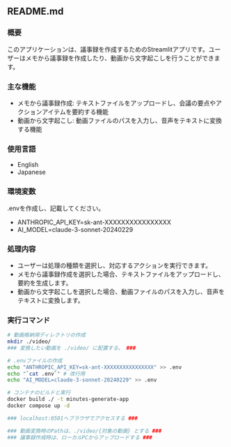 ## README.md

### 概要
このアプリケーションは、議事録を作成するためのStreamlitアプリです。ユーザーはメモから議事録を作成したり、動画から文字起こしを行うことができます。

### 主な機能
- メモから議事録作成: テキストファイルをアップロードし、会議の要点やアクションアイテムを要約する機能
- 動画から文字起こし: 動画ファイルのパスを入力し、音声をテキストに変換する機能

### 使用言語
- English
- Japanese

### 環境変数
.envを作成し、記載してください。  
- ANTHROPIC_API_KEY=sk-ant-XXXXXXXXXXXXXXXX
- AI_MODEL=claude-3-sonnet-20240229

### 処理内容
- ユーザーは処理の種類を選択し、対応するアクションを実行できます。
- メモから議事録作成を選択した場合、テキストファイルをアップロードし、要約を生成します。
- 動画から文字起こしを選択した場合、動画ファイルのパスを入力し、音声をテキストに変換します。

### 実行コマンド
```bash
# 動画格納用ディレクトリの作成
mkdir ./video/
### 変換したい動画を ./video/ に配置する。 ###

# .envファイルの作成
echo "ANTHROPIC_API_KEY=sk-ant-XXXXXXXXXXXXXXXX" >> .env
echo "`cat .env`" # 改行用
echo "AI_MODEL=claude-3-sonnet-20240229" >> .env

# コンテナのビルドと実行
docker build ./ -t minutes-generate-app
docker compose up -d 

### localhost:8501へブラウザでアクセスする ###

### 動画変換時のPathは、./video/{対象の動画} とする ###
### 議事録作成時は、ローカルPCからアップロードする ###
```